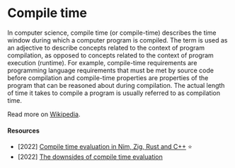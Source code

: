 # Compile time

In computer science, compile time (or compile-time) describes the time window during which a computer program is compiled. The term is used as an adjective to describe concepts related to the context of program compilation, as opposed to concepts related to the context of program execution (runtime). For example, compile-time requirements are programming language requirements that must be met by source code before compilation and compile-time properties are properties of the program that can be reasoned about during compilation. The actual length of time it takes to compile a program is usually referred to as compilation time.

Read more on [Wikipedia](https://en.wikipedia.org/wiki/Compile_time).

#### Resources
- [2022] [Compile time evaluation in Nim, Zig, Rust and C++](https://castillodel.github.io/compile-time-evaluation) ⭐
- [2022] [The downsides of compile time evaluation](https://c3.handmade.network/blog/p/8590-the_downsides_of_compile_time_evaluation)
